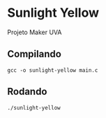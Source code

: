 # Sunlight Yellow
Projeto Maker UVA

## Compilando
```
gcc -o sunlight-yellow main.c
```

## Rodando
```
./sunlight-yellow
```
